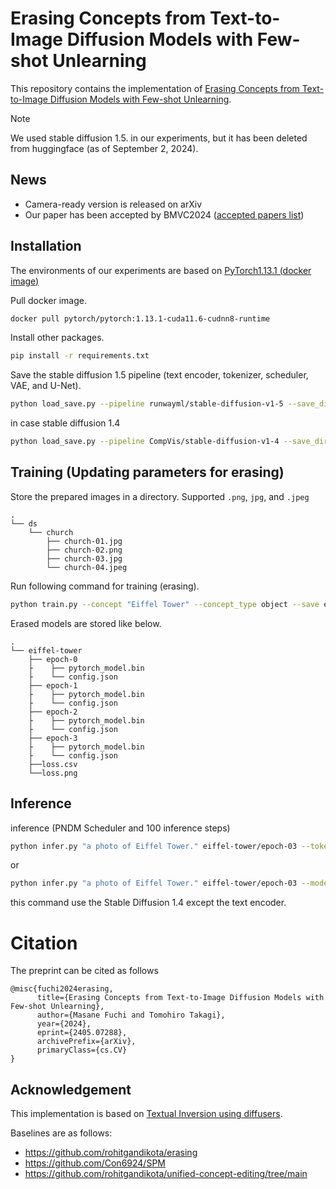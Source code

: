 # Erasing Concepts from Text-to-Image Diffusion Models with Few-shot Unlearning

This repository contains the implementation of [Erasing Concepts from Text-to-Image Diffusion Models with Few-shot Unlearning](https://arxiv.org/abs/2405.07288).

> [!NOTE]  
> We used stable diffusion 1.5. in our experiments, but it has been deleted from huggingface (as of September 2, 2024).

## News
- Camera-ready version is released on arXiv
- Our paper has been accepted by BMVC2024 ([accepted papers list](https://bmvc2024.org/programme/accepted_papers/))

## Installation
The environments of our experiments are based on [PyTorch1.13.1 (docker image)](https://hub.docker.com/layers/pytorch/pytorch/1.13.1-cuda11.6-cudnn8-runtime/images/sha256-1e26efd426b0fecbfe7cf3d3ae5003fada6ac5a76eddc1e042857f5d049605ee)

Pull docker image.
```bash
docker pull pytorch/pytorch:1.13.1-cuda11.6-cudnn8-runtime
```

Install other packages.

```bash
pip install -r requirements.txt
```

Save the stable diffusion 1.5 pipeline (text encoder, tokenizer, scheduler, VAE, and U-Net).

```bash
python load_save.py --pipeline runwayml/stable-diffusion-v1-5 --save_dir models/sd-15
```

in case stable diffusion 1.4
```bash
python load_save.py --pipeline CompVis/stable-diffusion-v1-4 --save_dir models/sd-14
```

## Training (Updating parameters for erasing)
Store the prepared images in a directory. Supported `.png`, `jpg`, and `.jpeg`

```
.
└── ds
    └── church
        ├── church-01.jpg
        ├── church-02.png
        ├── church-03.jpg
        └── church-04.jpeg
```

Run following command for training (erasing).

```bash
python train.py --concept "Eiffel Tower" --concept_type object --save eiffel-tower --data ds/church --local --text_encoder_path models/sd-14/text_encoder --diffusion_path models/sd-14 --epochs 4
```

Erased models are stored like below.

```
.
└── eiffel-tower
    ├── epoch-0
    ├    ├── pytorch_model.bin
    ├    └── config.json
    ├── epoch-1
    ├    ├── pytorch_model.bin
    ├    └── config.json
    ├── epoch-2
    ├    ├── pytorch_model.bin
    ├    └── config.json
    ├── epoch-3
    ├    ├── pytorch_model.bin
    ├    └── config.json
    ├──loss.csv
    └──loss.png
```

## Inference
inference (PNDM Scheduler and 100 inference steps) 

```bash
python infer.py "a photo of Eiffel Tower." eiffel-tower/epoch-03 --tokenizer_path models/sd-14/tokenizer --unet_path models/sd-14/unet --vae_path models/sd-14/vae
```

or 

```bash
python infer.py "a photo of Eiffel Tower." eiffel-tower/epoch-03 --model_name CompVis/stable-diffusion-v1-4
```

this command use the Stable Diffusion 1.4 except the text encoder.

# Citation
The preprint can be cited as follows

```
@misc{fuchi2024erasing,
      title={Erasing Concepts from Text-to-Image Diffusion Models with Few-shot Unlearning}, 
      author={Masane Fuchi and Tomohiro Takagi},
      year={2024},
      eprint={2405.07288},
      archivePrefix={arXiv},
      primaryClass={cs.CV}
}
```

## Acknowledgement
This implementation is based on [Textual Inversion using diffusers](https://github.com/huggingface/diffusers/blob/main/examples/textual_inversion/textual_inversion.py). 

Baselines are as follows:
- https://github.com/rohitgandikota/erasing
- https://github.com/Con6924/SPM
- https://github.com/rohitgandikota/unified-concept-editing/tree/main
